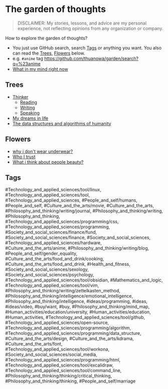 # The garden of thoughts

> DISCLAIMER: My stories, lessons, and advice are my personal experience, not reflecting opinions from any organization or company.

How to explore the garden of thoughts?

-   You just use GitHub search, search [Tags](#tags) or anything you want. You also can read the [Trees](#trees), [Flowers](#flowers) below.
-   e.g. `#anime` tag <https://github.com/thuanowa/garden/search?q=%23anime>
-   [What in my mind right now](What%20in%20my%20mind%20right%20now.md)

## Trees

-   [Thinker](Thinker.md)
    -   [Reading](Reading.md)
    -   [Writing](Writing.md)
    -   [Speaking](Speaking.md)
-   [My dreams in life](My%20dreams%20in%20life.md)
-   [The data structures and algorithms of humanity](The%20data%20structures%20and%20algorithms%20of%20humanity.md)

## Flowers

-   [why i don't wear underwear?](why%20i%20don't%20wear%20underwear.md)
-   [Who I trust](Who%20I%20trust.md)
-   [What i think about people beauty?](What%20I%20think%20about%20people%20beauty.md)

## Tags

#Technology_and_applied_sciences/tool/linux, #Technology_and_applied_sciences/tool, #Technology_and_applied_sciences, #People_and_self/humans, #People_and_self, #Culture_and_the_arts/movie, #Culture_and_the_arts, #Philosophy_and_thinking/writing/journal, #Philosophy_and_thinking/writing, #Philosophy_and_thinking, #Technology_and_applied_sciences/programming/css, #Technology_and_applied_sciences/programming, #Society_and_social_sciences/finance/fund, #Society_and_social_sciences/finance, #Society_and_social_sciences, #Technology_and_applied_sciences/hardware, #Culture_and_the_arts/anime, #Philosophy_and_thinking/writing/blog, #People_and_self/gender_equality, #Culture_and_the_arts/food_and_drink/cooking, #Culture_and_the_arts/food_and_drink, #Health_and_fitness, #Society_and_social_sciences/sexology, #Society_and_social_sciences/psychology, #Technology_and_applied_sciences/tool/obsidian, #Mathematics_and_logic, #Technology_and_applied_sciences/tool/vim, #Philosophy_and_thinking/writing/zettelkasten_method, #Philosophy_and_thinking/intelligence/emotional_intelligence, #Philosophy_and_thinking/intelligence, #ideas/programming, #ideas, #ideas/video, #buy/want, #buy, #Philosophy_and_thinking/mind_map, #Human_activities/education/university, #Human_activities/education, #Human_activities, #Technology_and_applied_sciences/tool/github, #Technology_and_applied_sciences/open-source, #Technology_and_applied_sciences/programming/algorithm, #Technology_and_applied_sciences/programming/data_structure, #Culture_and_the_arts/design, #Culture_and_the_arts/kdrama, #Culture_and_the_arts/font, #Technology_and_applied_sciences/tool/workona, #Society_and_social_sciences/social_media, #Technology_and_applied_sciences/programming/html, #Technology_and_applied_sciences/tool/excalidraw, #Technology_and_applied_sciences/tool/command_line, #Philosophy_and_thinking/thinking/critical_thinking, #Philosophy_and_thinking/thinking, #People_and_self/marriage